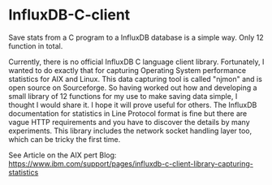 # InfluxDB-C-client
Save stats from a C program to a InfluxDB database is a simple way. Only 12 function in total.

Currently, there is no official InfluxDB C language client library. Fortunately, I wanted to do exactly that for capturing Operating System performance statistics for AIX and Linux. This data capturing tool is called "njmon" and is open source on Sourceforge. So having worked out how and developing a small library of 12 functions for my use to make saving data simple, I thought I would share it. I hope it will prove useful for others.
The InfluxDB documentation for statistics in Line Protocol format is fine but there are vague HTTP requirements and you have to discover the details by many experiments. This library includes the network socket handling layer too, which can be tricky the first time.

See Article on the AIX pert Blog: https://www.ibm.com/support/pages/influxdb-c-client-library-capturing-statistics
